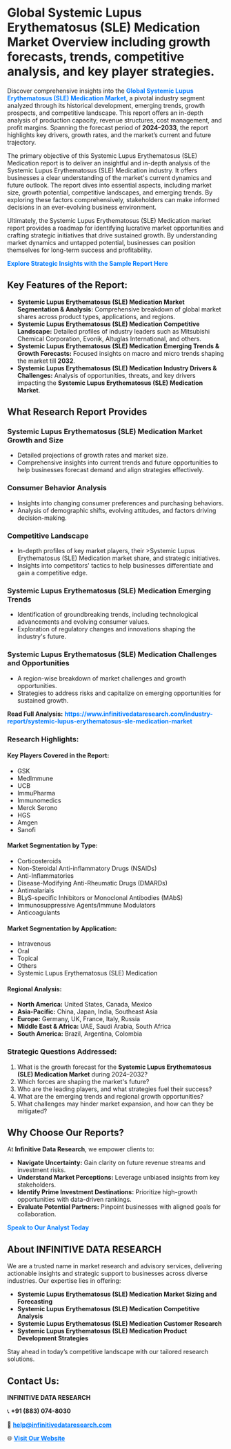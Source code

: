 <h1>Global Systemic Lupus Erythematosus (SLE) Medication Market Overview including growth forecasts, trends, competitive analysis, and key player strategies.</h1>
<p>
Discover comprehensive insights into the 
<a href="https://www.infinitivedataresearch.com/industry-report/systemic-lupus-erythematosus-sle-medication-market" rel="dofollow" style="color: #007BFF; text-decoration: none;"><strong>Global Systemic Lupus Erythematosus (SLE) Medication Market</strong></a>, a pivotal industry segment analyzed through its historical development, emerging trends, growth prospects, and competitive landscape. This report offers an in-depth analysis of production capacity, revenue structures, cost management, and profit margins. Spanning the forecast period of <strong>2024–2033</strong>, the report highlights key drivers, growth rates, and the market’s current and future trajectory.
</p>
<p>
The primary objective of this Systemic Lupus Erythematosus (SLE) Medication report is to deliver an insightful and in-depth analysis of the Systemic Lupus Erythematosus (SLE) Medication industry. It offers businesses a clear understanding of the market's current dynamics and future outlook. The report dives into essential aspects, including market size, growth potential, competitive landscapes, and emerging trends. By exploring these factors comprehensively, stakeholders can make informed decisions in an ever-evolving business environment.
</p>
<p>
Ultimately, the Systemic Lupus Erythematosus (SLE) Medication market report provides a roadmap for identifying lucrative market opportunities and crafting strategic initiatives that drive sustained growth. By understanding market dynamics and untapped potential, businesses can position themselves for long-term success and profitability.
</p>
<p>
<a href="https://www.infinitivedataresearch.com/request-sample/reportId=110245" style="color: #007BFF; text-decoration: none;"><strong>Explore Strategic Insights with the Sample Report Here</strong></a>
</p>

<h2>Key Features of the Report:</h2>
<ul>
<li><strong>Systemic Lupus Erythematosus (SLE) Medication Market Segmentation & Analysis:</strong> Comprehensive breakdown of global market shares across product types, applications, and regions.</li>
<li><strong>Systemic Lupus Erythematosus (SLE) Medication Competitive Landscape:</strong> Detailed profiles of industry leaders such as Mitsubishi Chemical Corporation, Evonik, Altuglas International, and others.</li>
<li><strong>Systemic Lupus Erythematosus (SLE) Medication Emerging Trends & Growth Forecasts:</strong> Focused insights on macro and micro trends shaping the market till <strong>2032</strong>.</li>
<li><strong>Systemic Lupus Erythematosus (SLE) Medication Industry Drivers & Challenges:</strong> Analysis of opportunities, threats, and key drivers impacting the <strong>Systemic Lupus Erythematosus (SLE) Medication Market</strong>.</li>
</ul>

<h2>What Research Report Provides</h2>
<h3>Systemic Lupus Erythematosus (SLE) Medication Market Growth and Size</h3>
<ul>
<li>Detailed projections of growth rates and market size.</li>
<li>Comprehensive insights into current trends and future opportunities to help businesses forecast demand and align strategies effectively.</li>
</ul>

<h3>Consumer Behavior Analysis</h3>
<ul>
<li>Insights into changing consumer preferences and purchasing behaviors.</li>
<li>Analysis of demographic shifts, evolving attitudes, and factors driving decision-making.</li>
</ul>

<h3>Competitive Landscape</h3>
<ul>
<li>In-depth profiles of key market players, their >Systemic Lupus Erythematosus (SLE) Medication market share, and strategic initiatives.</li>
<li>Insights into competitors' tactics to help businesses differentiate and gain a competitive edge.</li>
</ul>

<h3>Systemic Lupus Erythematosus (SLE) Medication Emerging Trends</h3>
<ul>
<li>Identification of groundbreaking trends, including technological advancements and evolving consumer values.</li>
<li>Exploration of regulatory changes and innovations shaping the industry's future.</li>
</ul>

<h3>Systemic Lupus Erythematosus (SLE) Medication Challenges and Opportunities</h3>
<ul>
<li>A region-wise breakdown of market challenges and growth opportunities.</li>
<li>Strategies to address risks and capitalize on emerging opportunities for sustained growth.</li>
</ul>
<p><strong>Read Full Analysis:</strong> <a href="https://www.infinitivedataresearch.com/industry-report/systemic-lupus-erythematosus-sle-medication-market" rel="dofollow" style="color: #007BFF; text-decoration: none;"><strong>https://www.infinitivedataresearch.com/industry-report/systemic-lupus-erythematosus-sle-medication-market</strong></a></p>
<h3>Research Highlights:</h3>
<h4>Key Players Covered in the Report:</h4>
<ul><li>GSK</li><li>MedImmune</li><li>UCB</li><li>ImmuPharma</li><li>Immunomedics</li><li>Merck Serono</li><li>HGS</li><li>Amgen</li><li>Sanofi</li></ul>
<h4>Market Segmentation by Type:</h4>
<ul><li>Corticosteroids</li><li>Non-Steroidal Anti-inflammatory Drugs (NSAIDs)</li><li>Anti-Inflammatories</li><li>Disease-Modifying Anti-Rheumatic Drugs (DMARDs)</li><li>Antimalarials</li><li>BLyS-specific Inhibitors or Monoclonal Antibodies (MAbS)</li><li>Immunosuppressive Agents/Immune Modulators</li><li>Anticoagulants</li></ul>
<h4>Market Segmentation by Application:</h4>
<ul><li>Intravenous</li><li>Oral</li><li>Topical</li><li>Others</li><li>Systemic Lupus Erythematosus (SLE) Medication</li></ul>

<h4>Regional Analysis:</h4>
<ul>
<li><strong>North America:</strong> United States, Canada, Mexico</li>
<li><strong>Asia-Pacific:</strong> China, Japan, India, Southeast Asia</li>
<li><strong>Europe:</strong> Germany, UK, France, Italy, Russia</li>
<li><strong>Middle East & Africa:</strong> UAE, Saudi Arabia, South Africa</li>
<li><strong>South America:</strong> Brazil, Argentina, Colombia</li>
</ul>

<h3>Strategic Questions Addressed:</h3>
<ol>
<li>What is the growth forecast for the <strong>Systemic Lupus Erythematosus (SLE) Medication Market</strong> during 2024–2032?</li>
<li>Which forces are shaping the market's future?</li>
<li>Who are the leading players, and what strategies fuel their success?</li>
<li>What are the emerging trends and regional growth opportunities?</li>
<li>What challenges may hinder market expansion, and how can they be mitigated?</li>
</ol>

<h2>Why Choose Our Reports?</h2>
<p>At <strong>Infinitive Data Research</strong>, we empower clients to:</p>
<ul>
<li><strong>Navigate Uncertainty:</strong> Gain clarity on future revenue streams and investment risks.</li>
<li><strong>Understand Market Perceptions:</strong> Leverage unbiased insights from key stakeholders.</li>
<li><strong>Identify Prime Investment Destinations:</strong> Prioritize high-growth opportunities with data-driven rankings.</li>
<li><strong>Evaluate Potential Partners:</strong> Pinpoint businesses with aligned goals for collaboration.</li>
</ul>
<p><a href="https://www.infinitivedataresearch.com/industry-report/systemic-lupus-erythematosus-sle-medication-market" rel="dofollow" style="color: #007BFF; text-decoration: none;"><strong>Speak to Our Analyst Today</strong></a></p>

<h2>About INFINITIVE DATA RESEARCH</h2>
<p>We are a trusted name in market research and advisory services, delivering actionable insights and strategic support to businesses across diverse industries. Our expertise lies in offering:</p>
<ul>
<li><strong>Systemic Lupus Erythematosus (SLE) Medication Market Sizing and Forecasting</strong></li>
<li><strong>Systemic Lupus Erythematosus (SLE) Medication Competitive Analysis</strong></li>
<li><strong>Systemic Lupus Erythematosus (SLE) Medication Customer Research</strong></li>
<li><strong>Systemic Lupus Erythematosus (SLE) Medication Product Development Strategies</strong></li>
</ul>
<p>Stay ahead in today’s competitive landscape with our tailored research solutions.</p>

<h2>Contact Us:</h2>
<p><strong>INFINITIVE DATA RESEARCH</strong></p>
<p>📞 <strong>+91 (883) 074-8030</strong></p>
<p>📧 <strong><a href="mailto:help@infinitivedataresearch.com" style="color: #007BFF;">help@infinitivedataresearch.com</a></strong></p>
<p>🌐 <strong><a href="https://www.infinitivedataresearch.com" rel="dofollow" style="color: #007BFF;">Visit Our Website</a></strong></p>